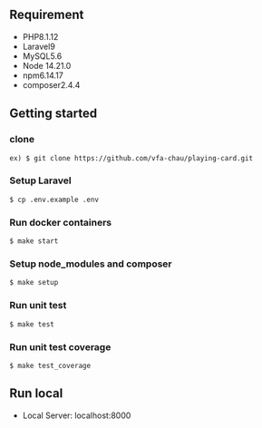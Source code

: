 ## Requirement
* PHP8.1.12
* Laravel9
* MySQL5.6
* Node 14.21.0
* npm6.14.17
* composer2.4.4

## Getting started
### clone
```
ex) $ git clone https://github.com/vfa-chau/playing-card.git
```

### Setup Laravel
```
$ cp .env.example .env
```

### Run docker containers
```
$ make start
```

### Setup node_modules and composer
```
$ make setup
```

### Run unit test
```
$ make test
```

### Run unit test coverage
```
$ make test_coverage
```

## Run local
- Local Server: localhost:8000

